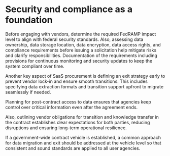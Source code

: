 # Security and compliance as a foundation
Before engaging with vendors, determine the required FedRAMP impact level to align with federal security standards. Also, assessing data ownership, data storage location, data encryption, data access rights, and compliance requirements before issuing a solicitation help mitigate risks and clarify responsibilities. Documentation of the requirements including provisions for continuous monitoring and security updates to keep the system compliant over time.

Another key aspect of SaaS procurement is defining an exit strategy early to prevent vendor lock-in and ensure smooth transitions. This includes specifying data extraction formats and transition support upfront to migrate seamlessly if needed. 

Planning for post-contract access to data ensures that agencies keep control over critical information even after the agreement ends. 

Also, outlining vendor obligations for transition and knowledge transfer in the contract establishes clear expectations for both parties, reducing disruptions and ensuring long-term operational resilience.

If a government-wide contract vehicle is established, a common approach for data migration and exit should be addressed at the vehicle level so that consistent and sound standards are applied to all user agencies.
